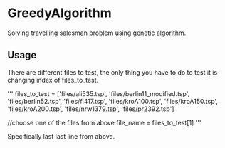 # GreedyAlgorithm

Solving travelling salesman problem using genetic algorithm.


## Usage

There are different files to test, the only thing you have to do to test it is changing index of files_to_test.

'''
files_to_test = ['files/ali535.tsp', 'files/berlin11_modified.tsp', 'files/berlin52.tsp',
                     'files/fl417.tsp', 'files/kroA100.tsp', 'files/kroA150.tsp',
                     'files/kroA200.tsp', 'files/nrw1379.tsp', 'files/pr2392.tsp']

//choose one of the files from above
file_name = files_to_test[1]
'''

Specifically last last line from above.
